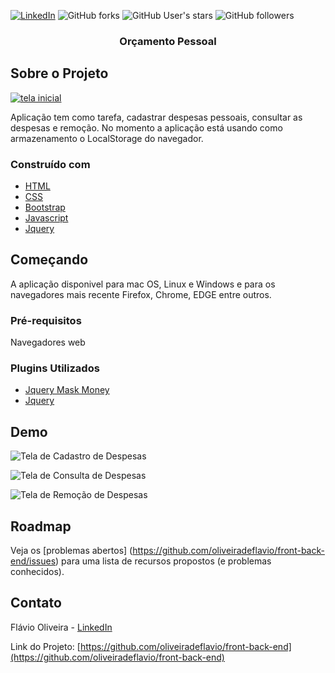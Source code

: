 
[![LinkedIn][linkedin-shield]][linkedin-url]
![GitHub forks](https://img.shields.io/github/forks/oliveiradeflavio/front-back-end?style=for-the-badge)
![GitHub User's stars](https://img.shields.io/github/stars/oliveiradeflavio?style=for-the-badge)
![GitHub followers](https://img.shields.io/github/followers/oliveiradeflavio?style=for-the-badge)


<h3 align="center">Orçamento Pessoal</h3>


<!-- ABOUT THE PROJECT -->
## Sobre o Projeto

[![tela inicial][product-screenshot]]()

Aplicação tem como tarefa, cadastrar despesas pessoais, consultar as despesas e remoção. No momento a aplicação está usando como armazenamento
o LocalStorage do navegador.

### Construído com

* [HTML](https://www.w3schools.com/html/)
* [CSS](https://www.w3schools.com/css/)
* [Bootstrap](https://getbootstrap.com/)
* [Javascript](https://www.w3schools.com/js/)
* [Jquery](https://jquery.com/)


<!-- GETTING STARTED -->
## Começando

A aplicação disponivel para mac OS, Linux e Windows e para os navegadores mais recente Firefox, Chrome, EDGE entre outros. 

### Pré-requisitos

Navegadores web

### Plugins Utilizados

* [Jquery Mask Money](https://github.com/plentz/jquery-maskmoney)
* [Jquery](https://jquery.com/)

<!-- USAGE EXAMPLES -->
## Demo

![Tela de Cadastro de Despesas](https://github.com/oliveiradeflavio/front-back-end/blob/main/orcamento-pessoal/img/tela-cadastra-despesa.png)

![Tela de Consulta de Despesas](https://github.com/oliveiradeflavio/front-back-end/blob/main/orcamento-pessoal/img/tela-consulta-despesa.png)

![Tela de Remoção de Despesas](https://github.com/oliveiradeflavio/front-back-end/blob/main/orcamento-pessoal/img/tela-remocao-despesa.png)


<!-- ROADMAP -->
## Roadmap

Veja os [problemas abertos] (https://github.com/oliveiradeflavio/front-back-end/issues) para uma lista de recursos propostos (e problemas conhecidos).


<!-- CONTACT -->
## Contato

Flávio Oliveira - [LinkedIn](https://www.linkedin.com/in/fladoliveira/)

Link do Projeto: [https://github.com/oliveiradeflavio/front-back-end](https://github.com/oliveiradeflavio/front-back-end)



<!-- MARKDOWN LINKS & IMAGES -->
<!-- https://www.markdownguide.org/basic-syntax/#reference-style-links -->
[linkedin-shield]: https://img.shields.io/badge/-LinkedIn-black.svg?style=for-the-badge&logo=linkedin&colorB=555
[linkedin-url]: https://www.linkedin.com/in/fladoliveira/
[product-screenshot]: https://github.com/oliveiradeflavio/front-back-end/blob/main/orcamento-pessoal/img/tela-cadastra-despesa.png
